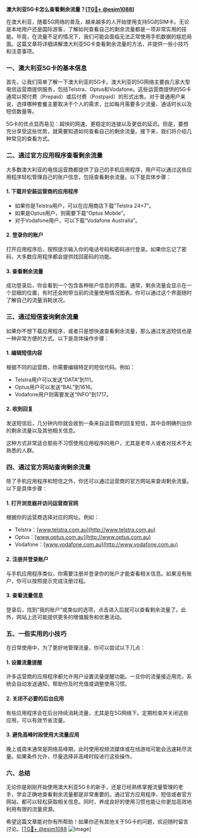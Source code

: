 **澳大利亚5G卡怎么查看剩余流量？[[TG💪+ @esim1088](https://t.me/s/esim1088)]**

在澳大利亚，随着5G网络的普及，越来越多的人开始使用支持5G的SIM卡。无论是本地用户还是国际游客，了解如何查看自己的剩余流量都是一项非常实用的技能。毕竟，在流量不足的情况下，我们可能会面临无法正常使用手机数据的尴尬局面。这篇文章将详细讲解澳大利亚5G卡查看剩余流量的方法，并提供一些小技巧和注意事项。

### **一、澳大利亚5G卡的基本信息**

首先，让我们简单了解一下澳大利亚的5G卡。澳大利亚的5G网络主要由几家大型电信运营商提供服务，包括Telstra、Optus和Vodafone。这些运营商提供的5G卡通常以预付费（Prepaid）或后付费（Postpaid）的形式出售。对于普通用户来说，选择哪种套餐主要取决于个人的需求，比如每月需要多少流量、通话时长以及短信数量等。

5G卡的优点显而易见：超快的网速、更稳定的连接以及更低的延迟。但是，要想充分享受这些优势，就需要知道如何查看自己的剩余流量。接下来，我们将介绍几种常见的查看方式。

### **二、通过官方应用程序查看剩余流量**

大多数澳大利亚的电信运营商都提供了自己的手机应用程序，用户可以通过这些应用程序轻松管理自己的账户信息，包括查看剩余流量。以下是具体步骤：

#### **1. 下载并安装运营商的应用程序**
- 如果你是Telstra用户，可以在应用商店下载“Telstra 24×7”。
- 如果是Optus用户，则需要下载“Optus Mobile”。
- 对于Vodafone用户，可以下载“Vodafone Australia”。

#### **2. 登录你的账户**
打开应用程序后，按照提示输入你的电话号码和密码进行登录。如果你忘记了密码，大多数应用程序都会提供找回密码的功能。

#### **3. 查看剩余流量**
成功登录后，你会看到一个包含各种账户信息的界面。通常，剩余流量会显示在一个显眼的位置，有时还会附带当前的流量使用情况图表。你可以通过这个界面随时了解自己的流量消耗状况。

### **三、通过短信查询剩余流量**

如果你不想下载应用程序，或者只是想快速查看剩余流量，那么通过发送短信也是一种非常方便的方式。以下是具体操作步骤：

#### **1. 编辑短信内容**
根据不同的运营商，你需要编辑特定的短信代码。例如：
- Telstra用户可以发送“DATA”到111。
- Optus用户可以发送“BAL”到1616。
- Vodafone用户则需要发送“INFO”到1717。

#### **2. 收到回复**
发送短信后，几分钟内你就会收到一条来自运营商的回复短信，其中会明确列出你的剩余流量以及其他相关信息。

这种方式非常适合那些不习惯使用应用程序的用户，尤其是老年人或者对技术不太熟悉的人群。

### **四、通过官方网站查询剩余流量**

除了手机应用程序和短信之外，你还可以通过运营商的官方网站来查询剩余流量。以下是具体步骤：

#### **1. 打开浏览器并访问运营商官网**
根据你的运营商选择对应的网址。例如：
- Telstra：[www.telstra.com.au](http://www.telstra.com.au)
- Optus：[www.optus.com.au](http://www.optus.com.au)
- Vodafone：[www.vodafone.com.au](http://www.vodafone.com.au)

#### **2. 注册并登录账户**
与手机应用程序类似，你需要注册并登录你的账户才能查看相关信息。如果没有账户，你可以按照提示完成注册过程。

#### **3. 查看流量信息**
登录后，找到“我的账户”或类似的选项，点击进入后就可以查看剩余流量了。此外，网站上还可能提供更多的增值服务和优惠活动。

### **五、一些实用的小技巧**

在日常使用中，为了更好地管理流量，你可以尝试以下几点：

#### **1. 设置流量提醒**
许多运营商的应用程序都允许用户设置流量提醒功能。一旦你的流量接近用完，系统会自动发送通知，帮助你及时充值或调整使用习惯。

#### **2. 关闭不必要的后台应用**
有些应用程序会在后台持续消耗流量，尤其是在5G网络下。定期检查并关闭这些应用，可以有效节省流量。

#### **3. 避免高峰时段使用大流量应用**
晚上或周末通常是网络高峰期，此时使用视频流媒体或在线游戏可能会迅速耗尽流量。如果条件允许，尽量选择非高峰时段进行这些操作。

### **六、总结**

无论你是刚刚开始使用澳大利亚5G卡的新手，还是已经熟练掌握流量管理的老手，学会正确地查看剩余流量都是非常重要的。通过官方应用程序、短信或者官方网站，都可以轻松获取相关信息。同时，养成良好的使用习惯也能让你更加高效地利用有限的流量资源。

希望这篇文章能对你有所帮助！如果你还有其他关于5G卡的问题，欢迎随时留言讨论。[[TG💪+ @esim1088](https://t.me/s/esim1088) ![Image](https://i.postimg.cc/4NQfJmqS/Snipaste-2025-05-13-00-14-12.png)]